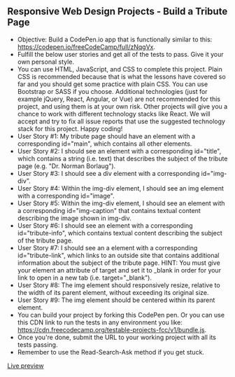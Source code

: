 ## Responsive Web Design Projects - Build a Tribute Page

   * Objective: Build a CodePen.io app that is functionally similar to this: https://codepen.io/freeCodeCamp/full/zNqgVx.
   * Fulfill the below user stories and get all of the tests to pass. Give it your own personal style.
   * You can use HTML, JavaScript, and CSS to complete this project. Plain CSS is recommended because that is what the lessons have covered so far and you should get some practice with plain CSS. You can use Bootstrap or SASS if you choose. Additional technologies (just for example jQuery, React, Angular, or Vue) are not recommended for this project, and using them is at your own risk. Other projects will give you a chance to work with different technology stacks like React. We will accept and try to fix all issue reports that use the suggested technology stack for this project. Happy coding!
   * User Story #1: My tribute page should have an element with a corresponding id="main", which contains all other elements.
   * User Story #2: I should see an element with a corresponding id="title", which contains a string (i.e. text) that describes the subject of the tribute page (e.g. "Dr. Norman Borlaug").
   * User Story #3: I should see a div element with a corresponding id="img-div".
   * User Story #4: Within the img-div element, I should see an img element with a corresponding id="image".
   * User Story #5: Within the img-div element, I should see an element with a corresponding id="img-caption" that contains textual content describing the image shown in img-div.
   * User Story #6: I should see an element with a corresponding id="tribute-info", which contains textual content describing the subject of the tribute page.
   * User Story #7: I should see an a element with a corresponding id="tribute-link", which links to an outside site that contains additional information about the subject of the tribute page. HINT: You must give your element an attribute of target and set it to _blank in order for your link to open in a new tab (i.e. target="_blank").
   * User Story #8: The img element should responsively resize, relative to the width of its parent element, without exceeding its original size.
   * User Story #9: The img element should be centered within its parent element.
   * You can build your project by forking this CodePen pen. Or you can use this CDN link to run the tests in any environment you like: https://cdn.freecodecamp.org/testable-projects-fcc/v1/bundle.js.
   * Once you're done, submit the URL to your working project with all its tests passing.
   * Remember to use the Read-Search-Ask method if you get stuck.

[Live preview](https://codepen.io/piotrmadeja/full/Zqozdz/)
